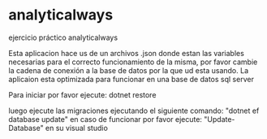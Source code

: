 # analyticalways
ejercicio práctico analyticalways

Esta aplicacion hace us de un archivos .json donde estan las variables necesarias para el correcto funcionamiento de la misma, por favor cambie la cadena de conexión a 
la base de datos por la que ud esta usando. La aplicaion esta optimizada para funcionar en una base de datos sql server

Para iniciar por favor ejecute:
dotnet restore

luego ejecute las migraciones ejecutando el siguiente comando:
 "dotnet ef database update"
en caso de funcionar por favor ejecute:
 "Update-Database" 
en su visual studio

